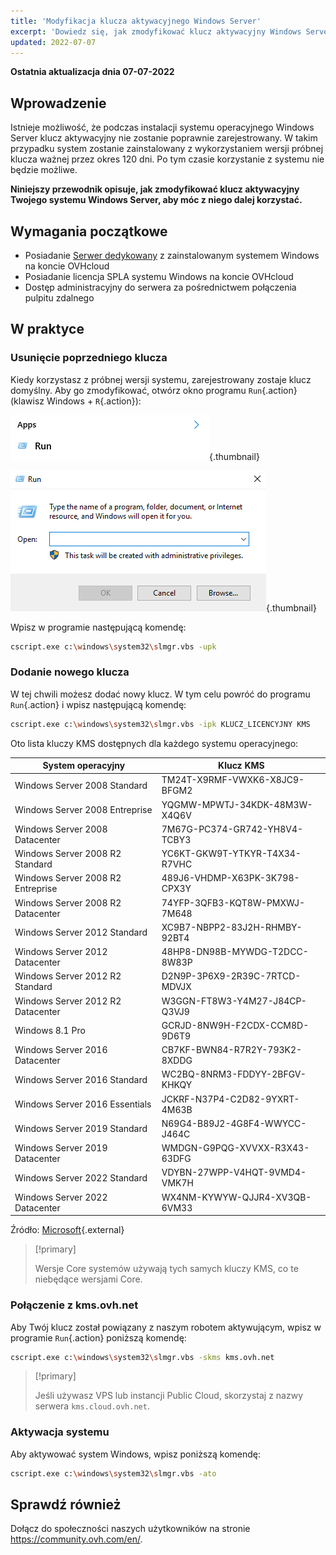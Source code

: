 ```yaml
---
title: 'Modyfikacja klucza aktywacyjnego Windows Server'
excerpt: 'Dowiedz się, jak zmodyfikować klucz aktywacyjny Windows Server'
updated: 2022-07-07
---
```


**Ostatnia aktualizacja dnia 07-07-2022**

## Wprowadzenie

Istnieje możliwość, że podczas instalacji systemu operacyjnego Windows Server klucz aktywacyjny nie zostanie poprawnie zarejestrowany. W takim przypadku system zostanie zainstalowany z wykorzystaniem wersji próbnej klucza ważnej przez okres 120 dni. Po tym czasie korzystanie z systemu nie będzie możliwe.

**Niniejszy przewodnik opisuje, jak zmodyfikować klucz aktywacyjny Twojego systemu Windows Server, aby móc z niego dalej korzystać.**


## Wymagania początkowe

- Posiadanie [Serwer dedykowany](https://www.ovhcloud.com/pl/bare-metal/os/server-windows/) z zainstalowanym systemem Windows na koncie OVHcloud
- Posiadanie licencja SPLA systemu Windows na koncie OVHcloud
- Dostęp administracyjny do serwera za pośrednictwem połączenia pulpitu zdalnego


## W praktyce

### Usunięcie poprzedniego klucza

Kiedy korzystasz z próbnej wersji systemu, zarejestrowany zostaje klucz domyślny. Aby go zmodyfikować, otwórz okno programu `Run`{.action} (klawisz Windows + `R`{.action}):

![Uruchomienie programu Run](images/executer.png){.thumbnail}


![Run](images/executer2.png){.thumbnail}

Wpisz w programie następującą komendę:

```bash
cscript.exe c:\windows\system32\slmgr.vbs -upk
```

### Dodanie nowego klucza

W tej chwili możesz dodać nowy klucz. W tym celu powróć do programu `Run`{.action} i wpisz następującą komendę:

```bash
cscript.exe c:\windows\system32\slmgr.vbs -ipk KLUCZ_LICENCYJNY KMS
```

Oto lista kluczy KMS dostępnych dla każdego systemu operacyjnego:

|System operacyjny|Klucz KMS|
|---|---|
|Windows Server 2008 Standard|TM24T-X9RMF-VWXK6-X8JC9-BFGM2|
|Windows Server 2008 Entreprise|YQGMW-MPWTJ-34KDK-48M3W-X4Q6V|
|Windows Server 2008 Datacenter|7M67G-PC374-GR742-YH8V4-TCBY3|
|Windows Server 2008 R2 Standard|YC6KT-GKW9T-YTKYR-T4X34-R7VHC|
|Windows Server 2008 R2 Entreprise|489J6-VHDMP-X63PK-3K798-CPX3Y|
|Windows Server 2008 R2 Datacenter|74YFP-3QFB3-KQT8W-PMXWJ-7M648|
|Windows Server 2012 Standard|XC9B7-NBPP2-83J2H-RHMBY-92BT4|
|Windows Server 2012 Datacenter|48HP8-DN98B-MYWDG-T2DCC-8W83P|
|Windows Server 2012 R2 Standard|D2N9P-3P6X9-2R39C-7RTCD-MDVJX|
|Windows Server 2012 R2 Datacenter|W3GGN-FT8W3-Y4M27-J84CP-Q3VJ9|
|Windows 8.1 Pro|GCRJD-8NW9H-F2CDX-CCM8D-9D6T9|
|Windows Server 2016 Datacenter|CB7KF-BWN84-R7R2Y-793K2-8XDDG|
|Windows Server 2016 Standard|WC2BQ-8NRM3-FDDYY-2BFGV-KHKQY|
|Windows Server 2016 Essentials|JCKRF-N37P4-C2D82-9YXRT-4M63B|
|Windows Server 2019 Standard|N69G4-B89J2-4G8F4-WWYCC-J464C|
|Windows Server 2019 Datacenter|WMDGN-G9PQG-XVVXX-R3X43-63DFG|
|Windows Server 2022 Standard|VDYBN-27WPP-V4HQT-9VMD4-VMK7H|
|Windows Server 2022 Datacenter|WX4NM-KYWYW-QJJR4-XV3QB-6VM33|

Źródło: [Microsoft](https://docs.microsoft.com/en-gb/windows-server/get-started/kmsclientkeys){.external}

> [!primary]
>
> Wersje Core systemów używają tych samych kluczy KMS, co te niebędące wersjami Core.
> 


### Połączenie z kms.ovh.net

Aby Twój klucz został powiązany z naszym robotem aktywującym, wpisz w programie `Run`{.action} poniższą komendę:

```bash
cscript.exe c:\windows\system32\slmgr.vbs -skms kms.ovh.net
```

> [!primary]
>
> Jeśli używasz VPS lub instancji Public Cloud, skorzystaj z nazwy serwera `kms.cloud.ovh.net`.
> 

### Aktywacja systemu

Aby aktywować system Windows, wpisz poniższą komendę:

```bash
cscript.exe c:\windows\system32\slmgr.vbs -ato
```

## Sprawdź również
 
Dołącz do społeczności naszych użytkowników na stronie <https://community.ovh.com/en/>.